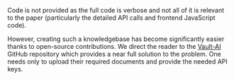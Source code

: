 Code is not provided as the full code is verbose and not all of it is relevant to the paper (particularly the detailed API calls and frontend JavaScript code).

However, creating such a knowledgebase has become significantly easier thanks to open-source contributions. We direct the reader to the [Vault-AI](https://github.com/pashpashpash/vault-ai) GitHub repository which provides a near full solution to the problem. One needs only to upload their required documents and provide the needed API keys.